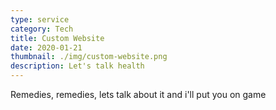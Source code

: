 ```yaml
---
type: service
category: Tech
title: Custom Website
date: 2020-01-21
thumbnail: ./img/custom-website.png
description: Let's talk health
---
```


Remedies, remedies, lets talk about it and i'll put you on game
